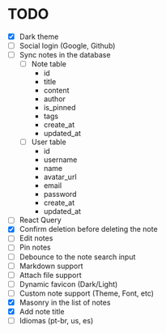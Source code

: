 
# TODO

- [x] Dark theme
- [ ] Social login (Google, Github)
- [ ] Sync notes in the database
  - [ ] Note table
    - id
    - title
    - content
    - author
    - is_pinned
    - tags
    - create_at
    - updated_at
  - [ ] User table
    - id
    - username
    - name
    - avatar_url
    - email
    - password
    - create_at
    - updated_at
- [ ] React Query
- [x] Confirm deletion before deleting the note
- [ ] Edit notes
- [ ] Pin notes
- [ ] Debounce to the note search input
- [ ] Markdown support
- [ ] Attach file support
- [ ] Dynamic favicon (Dark/Light)
- [ ] Custom note support (Theme, Font, etc)
- [x] Masonry in the list of notes
- [x] Add note title
- [ ] Idiomas (pt-br, us, es)
